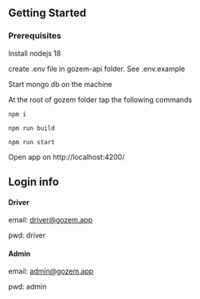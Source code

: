 ## Getting Started


### Prerequisites

Install nodejs 18

create .env file in gozem-api folder. See .env.example

Start mongo db on the machine

At the root of gozem folder tap the following commands

```
npm i

npm run build

npm run start
```

Open app on  http://localhost:4200/

## Login info

#### Driver

email: driver@gozem.app

pwd: driver

#### Admin

email: admin@gozem.app

pwd: admin